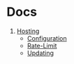 # Docs

1. [Hosting](./hosting/hosting.md)
   - [Configuration](./hosting/configuration.md)
   - [Rate-Limit](./hosting/rate-limit.md)
   - [Updating](./hosting/updating.md)
